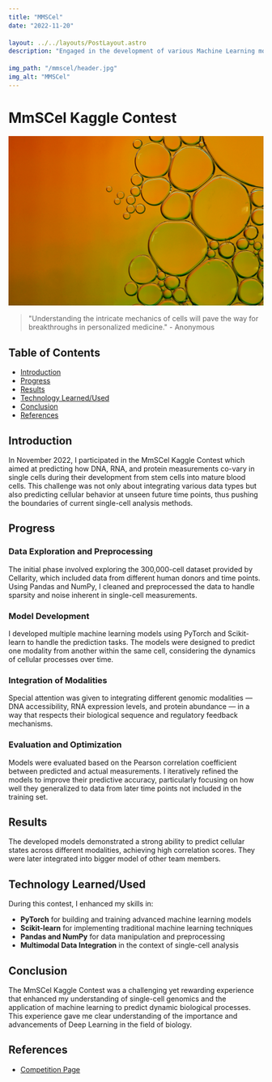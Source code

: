 ```yaml
---
title: "MMSCel"
date: "2022-11-20"

layout: ../../layouts/PostLayout.astro
description: "Engaged in the development of various Machine Learning models to solve multimodal challenges, focusing on integrating diverse data types."

img_path: "/mmscel/header.jpg"
img_alt: "MMSCel"
---
```


# MmSCel Kaggle Contest

![Header Image](/public/mmscel/water.jpg)

> "Understanding the intricate mechanics of cells will pave the way for breakthroughs in personalized medicine." - Anonymous

## Table of Contents
- [Introduction](#introduction)
- [Progress](#progress)
- [Results](#results)
- [Technology Learned/Used](#technology-learnedused)
- [Conclusion](#conclusion)
- [References](#references)

## Introduction
In November 2022, I participated in the MmSCel Kaggle Contest which aimed at predicting how DNA, RNA, and protein measurements co-vary in single cells during their development from stem cells into mature blood cells. This challenge was not only about integrating various data types but also predicting cellular behavior at unseen future time points, thus pushing the boundaries of current single-cell analysis methods.

## Progress
### Data Exploration and Preprocessing
The initial phase involved exploring the 300,000-cell dataset provided by Cellarity, which included data from different human donors and time points. Using Pandas and NumPy, I cleaned and preprocessed the data to handle sparsity and noise inherent in single-cell measurements.

### Model Development
I developed multiple machine learning models using PyTorch and Scikit-learn to handle the prediction tasks. The models were designed to predict one modality from another within the same cell, considering the dynamics of cellular processes over time.

### Integration of Modalities
Special attention was given to integrating different genomic modalities — DNA accessibility, RNA expression levels, and protein abundance — in a way that respects their biological sequence and regulatory feedback mechanisms.

### Evaluation and Optimization
Models were evaluated based on the Pearson correlation coefficient between predicted and actual measurements. I iteratively refined the models to improve their predictive accuracy, particularly focusing on how well they generalized to data from later time points not included in the training set.

## Results
The developed models demonstrated a strong ability to predict cellular states across different modalities, achieving high correlation scores. They were later integrated into bigger model of other team members.

## Technology Learned/Used
During this contest, I enhanced my skills in:
- **PyTorch** for building and training advanced machine learning models
- **Scikit-learn** for implementing traditional machine learning techniques
- **Pandas and NumPy** for data manipulation and preprocessing
- **Multimodal Data Integration** in the context of single-cell analysis

## Conclusion
The MmSCel Kaggle Contest was a challenging yet rewarding experience that enhanced my understanding of single-cell genomics and the application of machine learning to predict dynamic biological processes. This experience gave me clear understanding of the importance and advancements of Deep Learning in the field of biology.

## References
- [Competition Page](https://www.kaggle.com/competitions/open-problems-multimodal)
